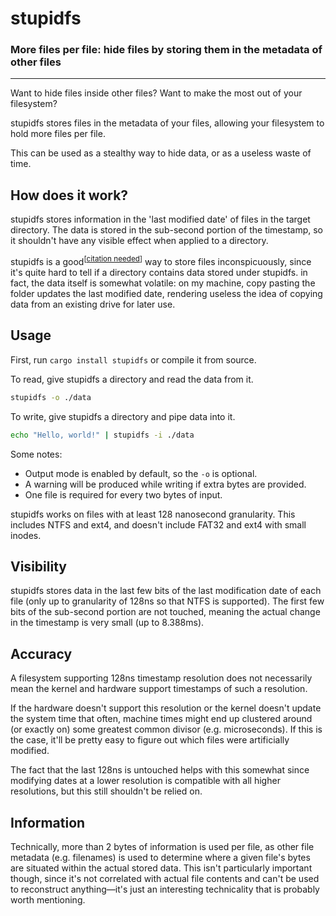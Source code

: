 # stupidfs

### More files per file: hide files by storing them in the metadata of other files

---

Want to hide files inside other files? Want to make the most out of your
filesystem?

stupidfs stores files in the metadata of your files, allowing your filesystem to
hold more files per file.

This can be used as a stealthy way to hide data, or as a useless waste of time.

## How does it work?

stupidfs stores information in the 'last modified date' of files in the target
directory. The data is stored in the sub-second portion of the timestamp, so it
shouldn't have any visible effect when applied to a directory.

stupidfs is a good<sup>[[citation needed](https://en.m.wikipedia.org/wiki/Wikipedia:Citation_needed)]</sup> way to store files
inconspicuously, since it's quite hard to tell if a directory contains data
stored under stupidfs. in fact, the data itself is somewhat volatile: on my
machine, copy pasting the folder updates the last modified date, rendering
useless the idea of copying data from an existing drive for later use.

## Usage

First, run `cargo install stupidfs` or compile it from source.

To read, give stupidfs a directory and read the data from it.
```sh
stupidfs -o ./data
```

To write, give stupidfs a directory and pipe data into it.

```sh
echo "Hello, world!" | stupidfs -i ./data
```

Some notes:
- Output mode is enabled by default, so the `-o` is optional.
- A warning will be produced while writing if extra bytes are provided.
- One file is required for every two bytes of input.

stupidfs works on files with at least 128 nanosecond granularity. This includes
NTFS and ext4, and doesn't include FAT32 and ext4 with small inodes.


## Visibility
stupidfs stores data in the last few bits of the last modification date of each
file (only up to granularity of 128ns so that NTFS is supported). The first
few bits of the sub-second portion are not touched, meaning the actual change
in the timestamp is very small (up to 8.388ms).

## Accuracy
A filesystem supporting 128ns timestamp resolution does not necessarily mean the
kernel and hardware support timestamps of such a resolution.

If the hardware doesn't support this resolution or the kernel doesn't update
the system time that often, machine times might end up clustered around (or
exactly on) some greatest common divisor (e.g. microseconds). If this is the
case, it'll be pretty easy to figure out which files were artificially modified.

The fact that the last 128ns is untouched helps with this somewhat since
modifying dates at a lower resolution is compatible with all higher resolutions,
but this still shouldn't be relied on.

## Information
Technically, more than 2 bytes of information is used per file, as other file
metadata (e.g. filenames) is used to determine where a given file's bytes are
situated within the actual stored data. This isn't particularly important
though, since it's not correlated with actual file contents and can't be used to
reconstruct anything—it's just an interesting technicality that is probably
worth mentioning.
